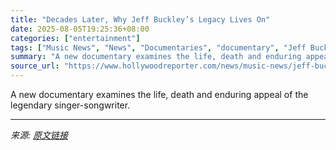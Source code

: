 ```yaml
---
title: "Decades Later, Why Jeff Buckley’s Legacy Lives On"
date: 2025-08-05T19:25:36+08:00
categories: ["entertainment"]
tags: ["Music News", "News", "Documentaries", "documentary", "Jeff Buckley", "music"]
summary: "A new documentary examines the life, death and enduring appeal of the legendary singer-songwriter."
source_url: "https://www.hollywoodreporter.com/news/music-news/jeff-buckley-legacy-examined-documentary-its-never-over-1236337729/"
---
```


A new documentary examines the life, death and enduring appeal of the legendary singer-songwriter.

---

*来源: [原文链接](https://www.hollywoodreporter.com/news/music-news/jeff-buckley-legacy-examined-documentary-its-never-over-1236337729/)*
